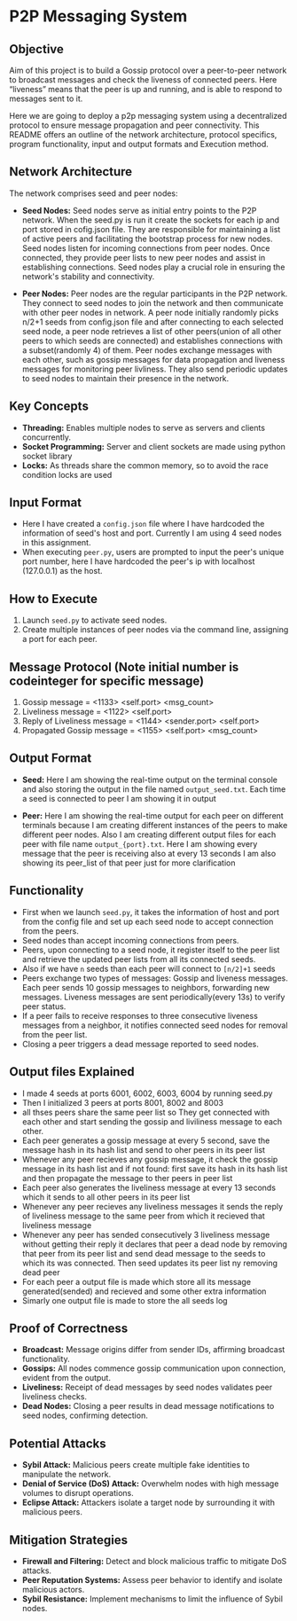 # P2P Messaging System

## Objective
Aim of this project is to build a Gossip protocol over a peer-to-peer network to broadcast messages and check the liveness of connected peers. Here “liveness” means that the peer is up and running, and is able to respond to messages sent to it.

Here we are going to deploy a p2p messaging system using a decentralized protocol to ensure message propagation and peer connectivity. This README offers an outline of the network architecture, protocol specifics, program functionality, input and output formats and Execution method.



## Network Architecture
The network comprises seed and peer nodes:

- **Seed Nodes:** Seed nodes serve as initial entry points to the P2P network. When the seed.py is run it create the sockets for each ip and port stored in cofig.json file. They are responsible for maintaining a list of active peers and facilitating the bootstrap process for new nodes. Seed nodes listen for incoming connections from peer nodes. Once connected, they provide peer lists to new peer nodes and assist in establishing connections. Seed nodes play a crucial role in ensuring the network's stability and connectivity.

- **Peer Nodes:** Peer nodes are the regular participants in the P2P network. They connect to seed nodes to join the network and then communicate with other peer nodes in network. A peer node initially randomly picks n/2+1 seeds from config.json file and after connecting to each selected seed node, a peer node retrieves a list of other peers(union of all other peers to which seeds are connected) and establishes connections with a subset(randomly 4) of them. Peer nodes exchange messages with each other, such as gossip messages for data propagation and liveness messages for monitoring peer livliness. They also send periodic updates to seed nodes to maintain their presence in the network.



## Key Concepts
- **Threading:** Enables multiple nodes to serve as servers and clients concurrently.
- **Socket Programming:** Server and client sockets are made using python socket library
- **Locks:** As threads share the common memory, so to avoid the race condition locks are used


## Input Format
- Here I have created a `config.json` file where I have hardcoded the information of seed's host and port. Currently I am using 4 seed nodes in this assignment.
- When executing `peer.py`, users are prompted to input the peer's unique port number, here I have hardcoded the peer's ip with localhost (127.0.0.1) as the host.



## How to Execute
1. Launch `seed.py` to activate seed nodes.
2. Create multiple instances of peer nodes via the command line, assigning a port for each peer.


## Message Protocol (Note initial number is codeinteger for specific message)
1. Gossip message = <1133> <self.port> <timestamp> <msg_count>
2. Liveliness message  = <1122> <timestamp> <self.port>
3. Reply of Liveliness message = <1144> <timestamp> <sender.port> <self.port>
4. Propagated Gossip message = <1155> <self.port> <timestamp> <msg_count>



## Output Format
- **Seed:** Here I am showing the real-time output on the terminal console and also storing the output in the file named `output_seed.txt`. Each time a seed is connected to peer I am showing it in output

- **Peer:** Here I am showing the real-time output for each peer on different terminals because I am creating different instances of the peers to make different peer nodes. Also I am creating different output files for each peer with file name `output_{port}.txt`.
Here I am showing every message that the peer is receiving also at every 13 seconds I am also showing its peer_list of that peer just for more clarification



## Functionality
- First when we launch `seed.py`, it takes the information of host and port from the config file and set up each seed node to accept connection from the peers.
- Seed nodes than accept incoming connections from peers.
- Peers, upon connecting to a seed node, it register itself to the peer list and retrieve the updated peer lists from all its connected seeds.
- Also if we have `n` seeds than each peer will connect to `[n/2]+1` seeds
- Peers exchange two types of messages: Gossip and liveness messages. Each peer sends 10 gossip messages to neighbors, forwarding new messages. Liveness messages are sent periodically(every 13s) to verify peer status.
- If a peer fails to receive responses to three consecutive liveness messages from a neighbor, it notifies connected seed nodes for removal from the peer list.
- Closing a peer triggers a dead message reported to seed nodes.

## Output files Explained
- I made 4 seeds at ports 6001, 6002, 6003, 6004 by running seed.py
- Then I initialized 3 peers at ports 8001, 8002 and 8003
- all thses peers share the same peer list so They get connected with each other and start sending the gossip and liviliness message to each other. 
- Each peer generates a gossip message at every 5 second, save the message hash in its hash list and send to oher peers in its peer list
- Whenever any peer recieves any gossip message, it check the gossip message in its hash list and if not found: first save its hash in its hash list and then propagate the message to ther peers in peer list 
- Each peer also generates the liveliness message at every 13 seconds which it sends to all other peers in its peer list
- Whenever any peer recieves any liveliness messages it sends the reply of liveliness message to the same peer from which it recieved that liveliness message
- Whenever any peer has sended consecutively 3 liveliness message without getting their reply it declares that peer a dead node by removing that peer from its peer list and send dead message to the seeds to which its was connected. Then seed updates its peer list ny removing dead peer
- For each peer a output file is made which store all its message generated(sended) and recieved and some other extra information
- Simarly one output file is made to store the all seeds log   


## Proof of Correctness
- **Broadcast:** Message origins differ from sender IDs, affirming broadcast functionality.
- **Gossips:** All nodes commence gossip communication upon connection, evident from the output.
- **Liveliness:** Receipt of dead messages by seed nodes validates peer liveliness checks.
- **Dead Nodes:** Closing a peer results in dead message notifications to seed nodes, confirming detection.



## Potential Attacks 
- **Sybil Attack:** Malicious peers create multiple fake identities to manipulate the network.
- **Denial of Service (DoS) Attack:** Overwhelm nodes with high message volumes to disrupt operations.
- **Eclipse Attack:** Attackers isolate a target node by surrounding it with malicious peers.

## Mitigation Strategies
- **Firewall and Filtering:** Detect and block malicious traffic to mitigate DoS attacks.
- **Peer Reputation Systems:** Assess peer behavior to identify and isolate malicious actors.
- **Sybil Resistance:** Implement mechanisms to limit the influence of Sybil nodes.




